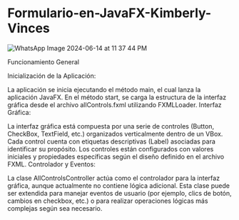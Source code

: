 # Formulario-en-JavaFX-Kimberly-Vinces

![WhatsApp Image 2024-06-14 at 11 37 44 PM](https://github.com/Kimberly168888/Formulario-en-JavaFX-Kimberly-Vinces/assets/169225018/048185ce-5443-4fad-a69c-f150ec1aed5e)

Funcionamiento General

Inicialización de la Aplicación:

La aplicación se inicia ejecutando el método main, el cual lanza la aplicación JavaFX.
En el método start, se carga la estructura de la interfaz gráfica desde el archivo allControls.fxml utilizando FXMLLoader.
Interfaz Gráfica:

La interfaz gráfica está compuesta por una serie de controles (Button, CheckBox, TextField, etc.) organizados verticalmente dentro de un VBox.
Cada control cuenta con etiquetas descriptivas (Label) asociadas para identificar su propósito.
Los controles están configurados con valores iniciales y propiedades específicas según el diseño definido en el archivo FXML.
Controlador y Eventos:

La clase AllControlsController actúa como el controlador para la interfaz gráfica, aunque actualmente no contiene lógica adicional.
Esta clase puede ser extendida para manejar eventos de usuario (por ejemplo, clics de botón, cambios en checkbox, etc.) o para realizar operaciones lógicas más complejas según sea necesario.

